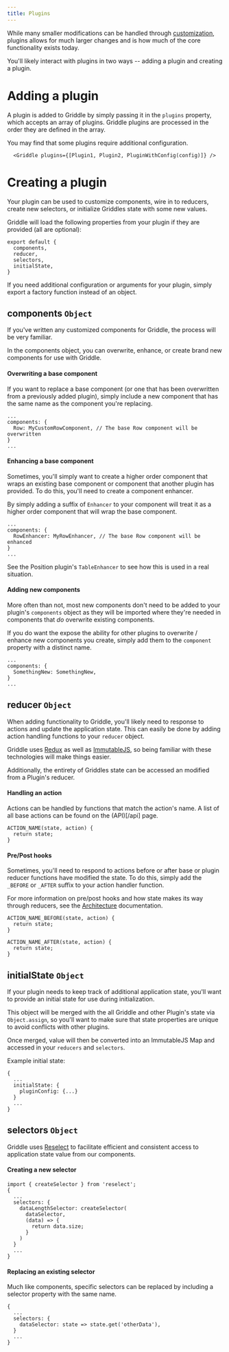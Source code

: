 ```yaml
---
title: Plugins
---
```

While many smaller modifications can be handled through [customization](/Griddle/docs/customization), plugins allows for much larger changes and is how much of the core functionality exists today.

You'll likely interact with plugins in two ways -- adding a plugin and creating a plugin.

# Adding a plugin

A plugin is added to Griddle by simply passing it in the `plugins` property, which accepts an array of plugins. Griddle plugins are processed in the order they are defined in the array.

You may find that some plugins require additional configuration.

```
  <Griddle plugins={[Plugin1, Plugin2, PluginWithConfig(config)]} />
```

# Creating a plugin

Your plugin can be used to customize components, wire in to reducers, create new selectors, or initialize Griddles state with some new values.

Griddle will load the following properties from your plugin if they are provided (all are optional):

```
export default {
  components,
  reducer,
  selectors,
  initialState,
}
```

If you need additional configuration or arguments for your plugin, simply export a factory function instead of an object.

## components `Object`

If you've written any customized components for Griddle, the process will be very familiar.

In the components object, you can overwrite, enhance, or create brand new components for use with Griddle.

#### Overwriting a base component

If you want to replace a base component (or one that has been overwritten from a previously added plugin), simply include a new component that has the same name as the component you're replacing.

```
...
components: {
  Row: MyCustomRowComponent, // The base Row component will be overwritten
}
...
```

#### Enhancing a base component

Sometimes, you'll simply want to create a higher order component that wraps an existing base component or component that another plugin has provided. To do this, you'll need to create a component enhancer.

By simply adding a suffix of `Enhancer` to your component will treat it as a higher order component that will wrap the base component.

```
...
components: {
  RowEnhancer: MyRowEnhancer, // The base Row component will be enhanced
}
...
```

See the Position plugin's `TableEnhancer` to see how this is used in a real situation.

#### Adding new components

More often than not, most new components don't need to be added to your plugin's `components` object as they will be imported where they're needed in components that *do* overwrite existing components.

If you do want the expose the ability for other plugins to overwrite / enhance new components you create, simply add them to the `component` property with a distinct name.

```
...
components: {
  SomethingNew: SomethingNew,
}
...
```

## reducer `Object`

When adding functionality to Griddle, you'll likely need to response to actions and update the application state. This can easily be done by adding action handling functions to your `reducer` object.

Griddle uses [Redux](http://redux.js.org/) as well as [ImmutableJS](https://facebook.github.io/immutable-js/), so being familiar with these technologies will make things easier.

Additionally, the entirety of Griddles state can be accessed an modified from a Plugin's reducer.

#### Handling an action

Actions can be handled by functions that match the action's name. A list of all base actions can be found on the (API)[/api] page.
```
ACTION_NAME(state, action) {
  return state;
}
```

#### Pre/Post hooks

Sometimes, you'll need to respond to actions before or after base or plugin reducer functions have modified the state. To do this, simply add the `_BEFORE` or `_AFTER` suffix to your action handler function.

For more information on pre/post hooks and how state makes its way through reducers, see the [Architecture](/Griddle/docs/architecture/) documentation.

```
ACTION_NAME_BEFORE(state, action) {
  return state;
}

ACTION_NAME_AFTER(state, action) {
  return state;
}
```

## initialState `Object`

If your plugin needs to keep track of additional application state, you'll want to provide an initial state for use during initialization.

This object will be merged with the all Griddle and other Plugin's state via `Object.assign`, so you'll want to make sure that state properties are unique to avoid conflicts with other plugins.

Once merged, value will then be converted into an ImmutableJS Map and accessed in your `reducers` and `selectors`.

Example initial state:
```
{
  ...
  initialState: {
    pluginConfig: {...}
  }
  ...
}
```

## selectors `Object`

Griddle uses [Reselect](https://github.com/reactjs/reselect) to facilitate efficient and consistent access to application state value from our components.

#### Creating a new selector

```
import { createSelector } from 'reselect';
{
  ...
  selectors: {
    dataLengthSelector: createSelector(
      dataSelector,
      (data) => {
        return data.size;
      }
    )
  }
  ...
}
```

#### Replacing an existing selector

Much like components, specific selectors can be replaced by including a selector property with the same name.

```
{
  ...
  selectors: {
    dataSelector: state => state.get('otherData'),
  }
  ...
}
```
